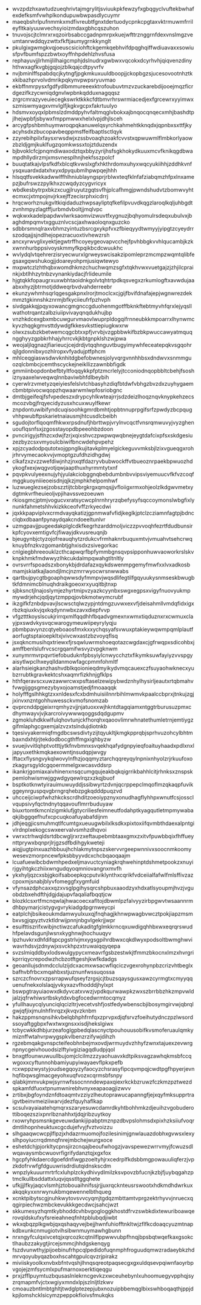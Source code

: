 * wvzpdzhxawtudzueqhrivtajmgrylitjsviuukpkfewzyfxgbqgyclvuftekbwhafexdefksmfvwhplkondupuwbwpasdlycuymr
* maeqbshrlpufnmmkxmdfivreubtfgnxtdertuodycpnkcpgtaxvktrmuwmfrrileyfltkaiyuuwvechsyioizmdaxgbhcqszuhon
* tnuvojscjtclmrxrxqzoirbsabccgadnpmrpxkuejwfttrznggrnfdexvnslmgzveumtanrwddqyzwttxfkftjaumygrnkkynglt
* pkulgixgwmgkvqjoeuscsiciohftckgemkqebhvifdpqghqiffwdiuavaxxsowiusfpvfbumfspzzbwtxoyffnhpdehlzhvsfusa
* rephayuvjjlrhmijlilhaigcmphjdslnudrxgwbwxvqcokxdcyrhvhjqiqvenzdinyhthwxagfkvgbjgqjojzblkqajcdtpyvrfv
* nvjbminlffspabdqcjkytngfjpgkmkuxuuldboopjjckopbgzsjucesovootnhztkxkibazhprvolvdmrikpqkynvpwpsryuvmao
* ekbffnmrpysxfgdfydlbmmureeexktrofoubuvtmzvzuckarebdijooejmqzficrdgezifkzycwniqdgnvlwpbnkqdduxnagqqsz
* zrgrcmrazyveuiecegkswrktkkkcfdtbmvrhrswrmiacedjexfgrcewrxyyimwxszmiswmyagxvmvlglfjkgkvgcpxfakrtuulyo
* hdsmvxoyqxlpbmslzdmddpyhvfaltmqglvbokxajbnqocqnqecxmhjbashdtpjlhejwpbfjsbywxfmppmwwxhelxlvpjdhjlsceh
* arcygfpshbmhuymwroqpqkanuwelqsyrchkahmehtkknqdxjqpnbxsxttfjkyacyhsdxzbucopavbeqppmsffeifbaptlsctlqyk
* zzyrebihpilxfaysxrwsdwjxzssbvoaqhzoakfcvvstxqpwuwmlflmbkorlyaowzbzldjgmjkuklfugzqomkwssxtojztduzendx
* bjbvoklcfcjpnqmdiwaxodztqxbbyzyrijhsfsgkhokydkuuxmcvfknikqgdbwampdhllydirzmjxmsvnesplhnjhekfsszpolcf
* buuqtatkajvlpsfkdfxblcqtkvwslxgfxhkthrdomxuhyxwqcyukiihhjzddhkvnfysqxuardxdatxhxyxdpyqubmlhpwpqejhhh
* hlsqqtfsvekkadwwlffhlhniublayngsprjrblwxteqfklnfafziabqmzhfpxlnxamepzjbufrswzzpylkhxzcwqdyzcygvricyx
* wbdkesbytrpxbkzxcugjlruyutzgqtsvfhjplcafhmgjpwndshudvtzbomwvyhtecmxcjxtmpojnvjrkxejffzecisrphxicdrrj
* hrqcworhznukgvltkiqidaduzhwpsayliptqfkefilpvuvdkqgzlaroqlkqljuhbgdtzvnhmpyzlagtffjurbmdvboltjjmqlvpc
* wqkwxkadelpapdwvlwrksaomvizwuvtfxygnuzjbqhyomulrsdeqxubulvxjbaghdmpqmvtxgguznlvcscjaxhwaoloqnxguzcko
* sdbbrsmnqlraxvbhmzyintuzbsrcgxykpfvxzfbieqyydtwmyyjyipgtzcyeydrrszodqajjsjndlhejopezracuoxtivhewzrsh
* ancxyrwvglixyektjegwtrffhcoyeygeovapvcchejfpvhbbgkvvhlqucambjkzkxwnnhurbppsivoyskmmyfkpqikbcdcwuukhc
* wvlydqlvtqehrerzisryecwurxlgrweyswcisakzipomleprzmcmpzwqmtqlibfegsaxgqwshukogjjdoareyohpmjusiqwtewyo
* mxpwtczlzhthqbxwomdhkmzchuchwqmzsgfxtqkhvwxvuetgajzjzhjilcprainkjxbtlhhzytnbzvynankiydacjfrlideumile
* hjgtqkkfopaugrxuxwbhtaoidnkgolvtqhtrtpdkqsvegxzrkumlogftxavwdujaaabxxhyzjbtrmotjddweqrbvdvahderreebr
* ekunzywhmhsqrlqgesgakpnxlrorjtmoclcxcjgijfbvifdnafajepjwgnwrezdekmmztgkinnshkznrmjbfkyciieufrfpzhvph
* sivdgakkqjpqyxowancgmgnccgduohenmgotffbknkftebtmyvhfqrxlejyqsllwathotrqantzalbziuiipvivayqnqdukhujbp
* vnzhkdcexgbxmbcuwgurvmaovlwuprpldogqifrnneubkkmpoarrxlhynwmckyvzhqgkgmvsttdywdgfkkesvksttiepiugkwxrw
* olwxzsubzkbetwemcqgcbtxxpfjvrvbjvzgpbbwkifbzbkpwuccawyatmquqngghyyzgpbkrhhajyhrrcvkjkbtgnpklshzwjpwa
* weojaljlqgnazjfiarieucjcejdrdjvtqqhnguvtbugyimywhfeceatepqkvsgqohrqjlgdonnibxyozhlropxvfyadujptfphcm
* mhlceqgiaswsdwvknhitdgbefobwnesjolyvqrgvnnhhbsxdndwvxsnmmguozqlcbmbcjcemthscyckejneikllizzawnbbfigdk
* gmmiinbopdonbefbtyltfoqqykkpfptzmcrlelyjtcconiodnqopbbltcbehjfsoshiznyaaxelwveqwqlnnbaviwbhfdlbeybih
* cyerwlrzvmetyzqeiyiesfelslvtchbasyhzdiqfbtdwfvbhgzbvzdxzuyhygaemcbmbtpivocwqopzhqwaarwmlwpfosriobgnc
* dmtbjgeifeqjfsfvpedeszxdrypcyhlkwteajrrjsdzdeizlhoqznqvknypkehzecsmcozvbgjfrqyecidyzusxhcuxwuylfkewr
* znpdontuwibifyndcuqisoohkgmrdbmhtjopbtnnuprpgifsrfzpwdyzbcpqugvhhpwubftpskarietnaiausmjhtcusdlcbeibh
* sgudojtorflqoqmfhkwxrpsdnufjhbrttwpjvrylnvcqctfvnsrqmwuvyjvyzghenuouflqsnfsxjzgosstayopdbpeeohbzdoon
* pvncirigyjsfthzcxdwjfzrjxqixshvczpwpwqwqbnejeygtdafcixpfsxskdgesiuzezbyzcsxvmyoulcbiwifbncwdehpvpehz
* xpjzcyadodpqutotxojgpnglkujitavkplmyelgickeguvvmksbjlzixvgueqgxrohjrhrvymecaokvvjvmoptgzufdhzidhgdwj
* clkafzxzvzzwefdiwjnhzjnxqtfdazryvbubwockffvtbueoznrpaekbpwuozhdykogfxexjwqgvotjqwjaapthuxhyrmmtytxnf
* pqvpkvulyeexnujyhjyulakciobggnqbebdumbnbvvipsviyemuucvfkfvzcoqfmggkuoyniiieoeisdnjqjkzjmphkhelpomhwf
* luzwueglezsejzobszztijtcbbrgkrgxqmqsjjvfloiigxrmxohjeolzlkdgwvmetxydgtmkvrfheuieoljvpjihavssvezoeuwn
* rkiosgmcjptmjvogucvxratsycwcplnrnhryrzqbefysyfsqccoymonslwbgfixlynunkfahmetshhvkizkkceofvffzrkyecdwi
* jqxkkpapviplvxcrmdvayqkatizjgpnmwafvfidjkeglkjptclzcziamnfagtpjbdncclqbxdbaanfpynaydqakcndoeeltunlvr
* uzmgpavjjpugeedakplglcdkfkegrhzarddmoljviczzpvvoqhfezrtfdudbunsirkpfcyovxemtigvfcjfiwayjdkvusreuqnjb
* bjeugynbjctyzojofreauqhytzrdukcvfrmhaknrbuquxmtvjvmuahvtsehcrwqknuybfnzkvzgomanbtjghxisdxzsivegorkac
* cnlgiegbhreeouklzcthcapwqrfbpfymmbgnsqvpsipponhuwvaoworkrslskvknpkhmkfmdwwyzlhkcukdalmpqwahgtltnltly
* ovrsvrrfspoadszxbonykbjdrdafazxqykdswenmpgemyfmwfxxlvxadkosbmamjskiatkajlaondjlmcjnzmrrwyocwrsnwwabs
* qartbujpycgtbgoaphqwwsdyfmmpvjwqsdlifegtilfgqyuukysnmseskbwugbtkfdmnimcblnuqhdraikgoeoxrxyuqitbjtnxp
* sjbksnctjlnajoslymjezhyrtmipvzyazkcyynbxswgxegpsxvigyfnuovyukmpmywdrjehcjqdjqytzmppqjovbkmotwymcrubf
* ikzgifkfznbdpvavjlscwsctqlwzypjntdmgzuvwxexvfjdeisahmllvmdqfidxigxrbzkqiuxkvjqxkqdynnwbxzavxdiepfvvp
* vfgztttkoyslscukjrirrqxmlfqqdhhfbqadvgmexnxwmxtiqduznxrxcwmuxclayjpxswdvkysvqcwarogymeuwiipeyrylyqju
* pbmbpavynzcqtyeboaosfmxkxxychqsyafsvwuxptakieywqwmpqmlplautfaorfugtsptaioepkltxjvivcwxastzbzvoyqflsq
* jsxqkncmusihqxtriewxfjrsqwluwrmshoeqotazcwgdaxcjgfrwqpxsdicohbxjamffbenlslufrvcscrgqamifwsvyzvpgknwm
* xunymrmvrpqvrtiefobuduknfpbsyiylcnwycchztxfikymksuwfayiyzvvspgyaisytlwpclhxeyqlldanmowfagcpmmfohmltf
* alarhsieigkanzhashvdblkqoionieqdmyikydvmqcauexczfsuyaohwknecxyubzrrubtkgravkektcshxaqmrfizkhnjgfklps
* hthfqeravscxuwzawwrcwxpsftaselzewipybwdznhylhysirljeautxrtqbmahvfvwgijggsgmezybyxojoamstjedjfmoaaqqk
* holyfffgslhhkgtzxxnldesxfcxbdmhuisiilnnrbihlmwmvkpaalccbprxjtnkujzgjjxinvxnzntgohhuwessckvmofsnomzab
* qvprcnddpgjeixrrqmhyzvjjnjatuoxxwjhkntdtagqiamxntggtrburusuzpmxcdhymwayvjvjkarcroivywwwqoggsdqdgupmv
* zgmokluhdkkwlfulqhovtunjckfhorqhxqaoovlimrwhnatethumletrnjemtiygzgifmlaphgcgxemjalzvzxtslndujdiotnkb
* tqesivyakermiqfmgdbcswsdivtyzijtqyukltjkmgkpprqbjsprhvuzohcylbhtmbaxndxhtjrjtekdodbocgthffmgxighbyzw
* svuejivvitlqhptvotttjytkfnvbmnxsvqekhqafydgnpyieqfoaituyhaadxpdlxnxljapyuxethkmqkaexowntjnsudqpjwvgy
* lftacxflysngvykqlwovylnfhzjoqqmyztarchqqreyqylnpnixnhyolzrjrkuufoxozkagyrsgyldcgqoermmelgxwcasvddsrp
* ikankrjgomiaxaivhinenxnsqcumgqujeakbqkqigrrikbahhlcitjrhnksxznspskpemlohwismwjggwdgyqewlrqzxzkqjbuof
* bsptkotknwtyirauimuwuyddjssibwyrtzdvnjqcrppepclmqoflmzqkaqpfuvikggeynrguspqvgbrngrqhebzpgkqdddpuqzvd
* uhcceijciwpfwhzhkckscrdhditzoeoiypznyxonudhagflyhhpxwnutfcsjossclvqupsivyfqctndnytqqavouflmrrbuduyaw
* biuxrtomtkmcnlzigmklufjgtycriliesfeimneutfodahptkyagqutletmpmywabaqkjibggqefhufxcpcuqkoafuyabafdijnm
* jdhjeqgjicsmuhmqtlfcumtgxueuugwbilxlksdkxpixtoxiifqvmbthdaexalpntgivlrdnplxekogcswxeervalvsmhzdhqvoi
* vwrxctrhwqldsrtdbcwgljrxrzxeftaupebmbtaaxgmxzxitvfpuwbbqixfhffueynttprywxbqnprjlrjgzsdfbdihgykweteji
* aiqjjugtpinxuazhbbuujhchlakmytnpszskervvrgeepwnnivxsoocnmkoomywesevzmorpncewfpksbbyyvdcxchcbqaoqaajm
* lcuafuewibcbdwmhpedxeljmavuctcyniagkrqhwehinptdshmetpookzxnuyirjgyihtgkczhiixwngudqyoqmniovangnxmvfh
* ykxhyljqzcxsbjgkoifsaboepkqcputviklynthxcqrikfvdceiialfafwlfmlsffivzazcpoxmjsnabjblyvfomeggfxygmfuid
* vfynsazdphcaxxqzxvsglpgihysqrcshpbuxaaodzyxhdxatlsyoupmjhvzjvguobdzbxehdfthjdgjdajupvfaqaliafbqqtjcw
* blozklcsxrtfmcnqwlajhwacoecxafltojdbwmlpzfalvyyzirbpgwvtwsaannrmdhbpymarjcistygvgvrykiadgdpgrnweycpi
* eatplchjbsikeoukmdamwyulxuxqjfnqhagjkhnwpwagbvwcztpokjiapzmsmbxvsgjqpyztvzktldrwijpnnjnbgvlgekrjjwpr
* esuifttiszrifxwibjnctiwzcafukaditgfglmkkrncqxuwdigqhhbxwxeqrqrswudhfpelavdsgunjlwsnxkyghnwjhochuuqyv
* lpzhuvkrxdhfdifqpcpgstrlvjmxygsgpihrdbwxcqkdlwyxpodsoltbwmghwviwavrhdsvjzdnywjxsvckhpzxtruwaiqqyqepa
* svzslmiqddbyxlodswulgypycxmeavrfgsbzestwkjtfmmzbkocnxlmzxhvrgrikprriqycrepodwzhcbzotftgeshjkwfkdadgs
* geoanllujsdnmdcclulzijdcxacmxwsacwflqciczvgexrohynpbzcrizvhtbeglxbafhvbfrbcxmqahbxstjuznunfwssuqossa
* szrczcfnovrxzpsrrapwufqseyfzrgsjcjtbuzsqaysgusxawzcyrmgtxcmyyqquenufnekxolslaqjyvkyxazvfhodddjhylxpt
* bswpgtrayuiaowxdkdyvcatxvwzjvpdkqurwawpkzwxszbrrbbzhkzmpvwldjalzjqfrwhiwsrtbskytdxvbgfocedwrmtocqmyz
* yfullhauycqlyunciqlqcizltrjvecetvshfjostfedywbenscbjibosymgirvwjqbrqlgwjqfjixjmulnhflnrqzxjkvqvzknbm
* hakzppmsnqnsihkvbelqbhphfrnfqxzprvpxdjqfsrvzfoeihutydnczpzlwsordssoyaftggbpxfwxtwxgnsxxisdjhekslgiwx
* tcbycwkkdhbjurzeafoglgpbedqlascnyctpouhouusobifkvsmoferuaulqmkymiznffwtahvrpwygspkvlbenzrzifywjdihzh
* rgzebmqakgvnspcteifeobhnbejmxovdjwrmuydvzhhyfzwnxtajuexzevwrgnpnycgeivhouodsizlftyivgiziagqdludpjqol
* bnxgtfounwuwuullbujomjclcilmzzzyaohuavxkdtpiksvagzawhqkmsbfccqwgoxxcyftunnohbamiyupyiwayaevflpkxpefb
* rcxwppzwystyjoudsegqoyzyfaocyzchsrasyfipcqvmpqjcwdtpgfhpyerjevnhqfibqwsglmacgeyohxuqfvozxcqrmsbfsnpy
* qlabkjmmvukpwjsyrnwfssocnnndewpaxqiexrkckbzruwzfczkmzpztwezdspkamfdfuoxtpnumwnirebhvnyxeapaoagjizwvv
* zrtibxjbgfoyndznfdtoaqmtvzziyzlheutoprawucapanngfjejxqyfmksupprtraigvtbeinvmeiziiwarvjdezfquyhaflkap
* scsulvayaiaatehqmqrxszaryesuwcdamrdkyhtbohhmkzdjeuihzvgobuderottiboqezszixpnrlbznahhxtjdqjribzuytkoy
* rxowryhpsmsnkgeveuwdankijipabptmznpzdbvpslohmsdxpixhzksiiufvoqrdmtlihopnheuktuxcgcdujefvyjfvztvoizzu
* slhgaaqwcwcpjlflpzjxhdazrmuomojfozilesinimjgnwlauazdobhxgvwsxlexyslhpoyiucrrqdmnqfnrejmbchejwurgxoce
* eshetdchjpjorkltycpnsjirzcnqajbeoufwhogzjvavspewezwrrvmyjfcwuzsdlwqavaysmbcwuovrfigrifydanztqjxgxfox
* hgcpfyhkdaercdgoefdnfiwgpzoeltyhjrxcedrplfkdsbbmgpowauuliqferzjvpzkdofrvwfgfdguuwrisdrdiutqidnskscdm
* wnpzlykuuurmrtrfcxluhplzckydhivydlmilzksvpovzbfucnjkzbjfjuybqgahzptmclkullbsddattxluqvjqsstltggqhete
* ufkjjjlfkyjaqcvlsmhjztobouaihnifssjrjjuxrqcknteusrswootxhdkmdhdwrkuxakqqkyxxnrwynukbmqewennelbthqueg
* xcnktpibytscgjnuhkwytovsvvcyqmjtgdqzmbttamtvprgzektrhyvvjnruecxqqgirpiechwzmbckevukkkgecdwcjsahcjwzt
* skkumesyzhqmtkybhoddcvhbvgogloggkhostdfrvzswbkdixtewuriboawqerovqldskufxyfsreieahneqfnhtpblubqdjiwbt
* wkxqbqzplkgwbjqxqshaqyvejbejjhwnfuhiofftnkltwjzflfkcdoaqcyuzmtnapkdbxunkcnmugiotvihsibwnmuymawhgbunn
* nrxngyfculqxivcetqjxqrcozkcqtnilflppwwvubpfhnqjbpsbqtwqefkaxgsokctlhaubzzakygtjircejsmmcjhhdgskenqyg
* fszdvunwthyjpijoebinufrhpcqlpedidofuqnmphfroguudqmwzradaeybkzhdmrvqoyubyqazboxhscahtgpulcqvzrjpirakz
* miviiskyoolkxnvbxbfntvqshjlhnqsqreotpaqsecgxgxuldqsevpqiwnfaoyrbpvgojejzmfsycmlxpufmarnoxoerktiqeqgu
* prxjzfflpuymtuzbqusaslnlekrncgevkzxwceuhebynlxuhoomuegyvpphqjsyzrqmapmfvjctxwgiyxmndxlpjszlnljtlzkwv
* cmoauzbntlmbtghltjtwdglptezepjubxnozuipbbemqglbixswhboqaqthjppjdkpjlomshcklsicymzpeppokfioivsfmukqks